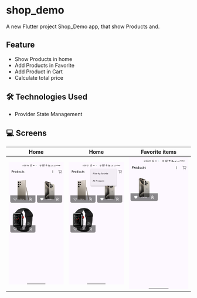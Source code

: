 # shop_demo

A new Flutter project Shop_Demo app, that show Products and.

## Feature

- Show Products in home
- Add Products in Favorite
- Add Product in Cart
- Calculate total price

## 🛠️ Technologies Used

- Provider State Management

## 💻 Screens

| Home                                                                      | Home                                                                          | Favorite items                                                           |
|---------------------------------------------------------------------------|-------------------------------------------------------------------------------|--------------------------------------------------------------------------|
| ![](https://github.com/ahmedasaber/shop_demo/blob/master/assets/home.jpg) | ![](https://github.com/ahmedasaber/shop_demo/blob/master/assets/home%202.jpg) | ![](https://github.com/ahmedasaber/shop_demo/blob/master/assets/fav.jpg) |
